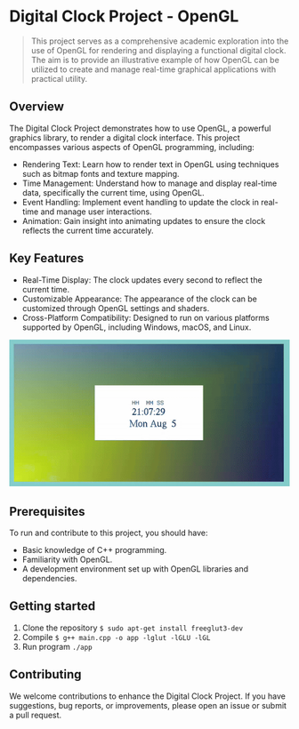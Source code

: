 # Digital Clock Project - OpenGL

> This project serves as a comprehensive academic exploration into the use of OpenGL for rendering and displaying a functional digital clock. The aim is to provide an illustrative example of how OpenGL can be utilized to create and manage real-time graphical applications with practical utility.

## Overview
The Digital Clock Project demonstrates how to use OpenGL, a powerful graphics library, to render a digital clock interface. This project encompasses various aspects of OpenGL programming, including:

* Rendering Text: Learn how to render text in OpenGL using techniques such as bitmap fonts and texture mapping.
* Time Management: Understand how to manage and display real-time data, specifically the current time, using OpenGL.
* Event Handling: Implement event handling to update the clock in real-time and manage user interactions.
* Animation: Gain insight into animating updates to ensure the clock reflects the current time accurately.

## Key Features
* Real-Time Display: The clock updates every second to reflect the current time.
* Customizable Appearance: The appearance of the clock can be customized through OpenGL settings and shaders.
* Cross-Platform Compatibility: Designed to run on various platforms supported by OpenGL, including Windows, macOS, and Linux.

![100](outputGif.gif)


## Prerequisites
To run and contribute to this project, you should have:

* Basic knowledge of C++ programming.
* Familiarity with OpenGL.
* A development environment set up with OpenGL libraries and dependencies.

## Getting started

1. Clone the repository
``
$ sudo apt-get install freeglut3-dev 
``
2. Compile
``
$ g++ main.cpp -o app -lglut -lGLU -lGL
``
3. Run program
``
./app
``
## Contributing
We welcome contributions to enhance the Digital Clock Project. If you have suggestions, bug reports, or improvements, please open an issue or submit a pull request.